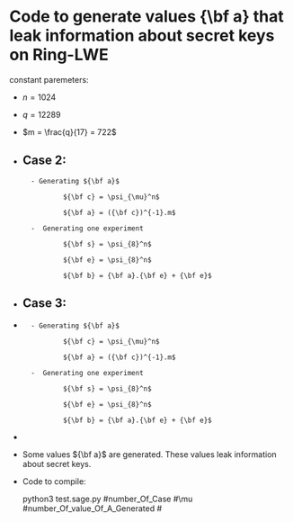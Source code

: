 
# Code to generate values {\bf a} that leak information about secret keys on Ring-LWE
constant paremeters: 
- $n = 1024$
- $q = 12289$ 
- $m = \frac{q}{17} = 722$

- ## Case 2:  
        - Generating ${\bf a}$
           
                ${\bf c} = \psi_{\mu}^n$ 
    
                ${\bf a} = ({\bf c})^{-1}.m$ 
                
        -  Generating one experiment

                ${\bf s} = \psi_{8}^n$ 

                ${\bf e} = \psi_{8}^n$

                ${\bf b} = {\bf a}.{\bf e} + {\bf e}$

- ## Case 3:  
-
        - Generating ${\bf a}$  
        
                ${\bf c} = \psi_{\mu}^n$ 
    
                ${\bf a} = ({\bf c})^{-1}.m$ 
                
        -  Generating one experiment

                ${\bf s} = \psi_{8}^n$ 

                ${\bf e} = \psi_{8}^n$

                ${\bf b} = {\bf a}.{\bf e} + {\bf e}$

              
- 
- Some values ${\bf a}$ are generated. These values leak information about secret keys. 

- Code to compile: 

  python3 test.sage.py #number_Of_Case #\mu #number_Of_value_Of_A_Generated # 
    
